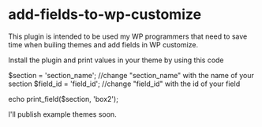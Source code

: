 # add-fields-to-wp-customize
This plugin is intended to be used my WP programmers that need to save time when builing themes and add fields in WP customize.

Install the plugin and print values in your theme by using this code


$section = 'section_name'; //change "section_name" with the name of your section
$field_id = 'field_id'; //change "field_id" with the id of your field

echo print_field($section, 'box2');


I'll publish example themes soon.

